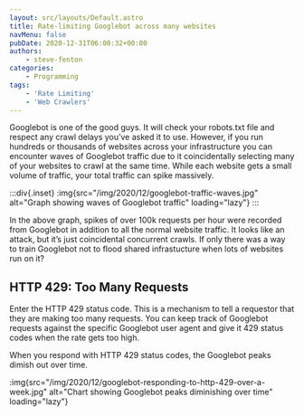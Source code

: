 ```yaml
---
layout: src/layouts/Default.astro
title: Rate-limiting Googlebot across many websites
navMenu: false
pubDate: 2020-12-31T06:00:32+00:00
authors:
    - steve-fenton
categories:
    - Programming
tags:
    - 'Rate Limiting'
    - 'Web Crawlers'
---
```


Googlebot is one of the good guys. It will check your robots.txt file and respect any crawl delays you’ve asked it to use. However, if you run hundreds or thousands of websites across your infrastructure you can encounter waves of Googlebot traffic due to it coincidentally selecting many of your websites to crawl at the same time. While each website gets a small volume of traffic, your total traffic can spike massively.

:::div{.inset}
:img{src="/img/2020/12/googlebot-traffic-waves.jpg" alt="Graph showing waves of Googlebot traffic" loading="lazy"}
:::

In the above graph, spikes of over 100k requests per hour were recorded from Googlebot in addition to all the normal website traffic. It looks like an attack, but it’s just coincidental concurrent crawls. If only there was a way to train Googlebot not to flood shared infrastucture when lots of websites run on it?

## HTTP 429: Too Many Requests

Enter the HTTP 429 status code. This is a mechanism to tell a requestor that they are making too many requests. You can keep track of Googlebot requests against the specific Googlebot user agent and give it 429 status codes when the rate gets too high.

When you respond with HTTP 429 status codes, the Googlebot peaks dimish out over time.

:img{src="/img/2020/12/googlebot-responding-to-http-429-over-a-week.jpg" alt="Chart showing Googlebot peaks diminishing over time" loading="lazy"}